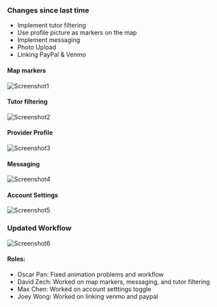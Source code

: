 ### Changes since last time

- Implement tutor filtering
- Use profile picture as markers on the map
- Implement messaging
- Photo Upload
- Linking PayPal & Venmo

#### Map markers
![Screenshot1](images/mapMarkers.png)

#### Tutor filtering
![Screenshot2](images/tutorFilter.png)

#### Provider Profile
![Screenshot3](images/UpdatedProfilePage.png)

#### Messaging
![Screenshot4](images/Messaging.png)

#### Account Settings
![Screenshot5](images/UpdatedSettings.png)

### Updated Workflow
![Screenshot6](images/UpdatedWorkflow.png)

#### Roles:
- Oscar Pan: Fixed animation problems and workflow
- David Zech: Worked on map markers, messaging, and tutor filtering
- Max Chen: Worked on account setttings toggle
- Joey Wong: Worked on linking venmo and paypal
